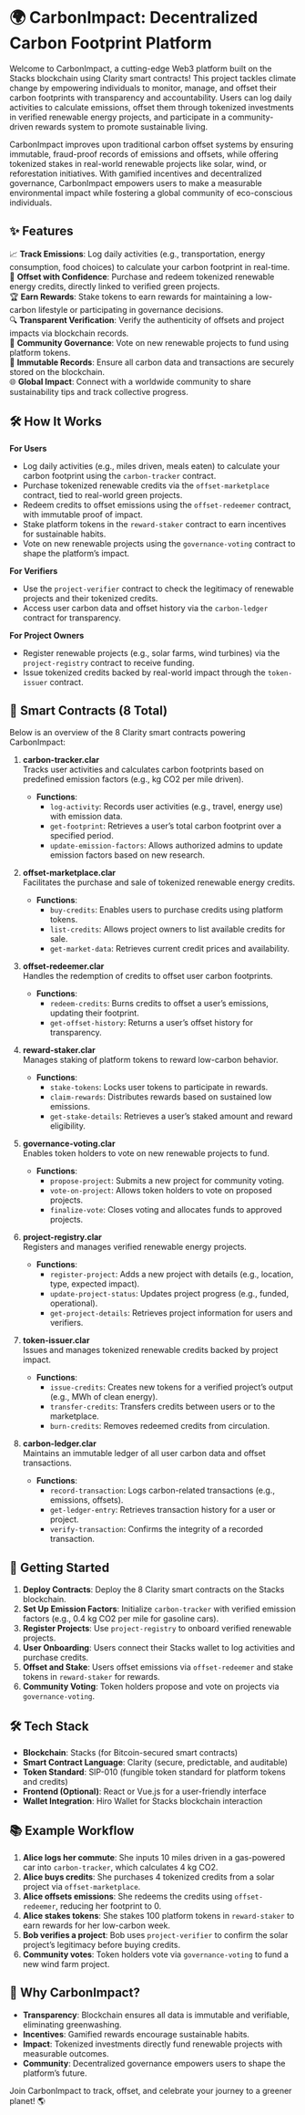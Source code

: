 # 🌍 CarbonImpact: Decentralized Carbon Footprint Platform

Welcome to CarbonImpact, a cutting-edge Web3 platform built on the Stacks blockchain using Clarity smart contracts! This project tackles climate change by empowering individuals to monitor, manage, and offset their carbon footprints with transparency and accountability. Users can log daily activities to calculate emissions, offset them through tokenized investments in verified renewable energy projects, and participate in a community-driven rewards system to promote sustainable living.

CarbonImpact improves upon traditional carbon offset systems by ensuring immutable, fraud-proof records of emissions and offsets, while offering tokenized stakes in real-world renewable projects like solar, wind, or reforestation initiatives. With gamified incentives and decentralized governance, CarbonImpact empowers users to make a measurable environmental impact while fostering a global community of eco-conscious individuals.

## ✨ Features

📈 **Track Emissions**: Log daily activities (e.g., transportation, energy consumption, food choices) to calculate your carbon footprint in real-time.  
🌱 **Offset with Confidence**: Purchase and redeem tokenized renewable energy credits, directly linked to verified green projects.  
🏆 **Earn Rewards**: Stake tokens to earn rewards for maintaining a low-carbon lifestyle or participating in governance decisions.  
🔍 **Transparent Verification**: Verify the authenticity of offsets and project impacts via blockchain records.  
🤝 **Community Governance**: Vote on new renewable projects to fund using platform tokens.  
🔐 **Immutable Records**: Ensure all carbon data and transactions are securely stored on the blockchain.  
🌐 **Global Impact**: Connect with a worldwide community to share sustainability tips and track collective progress.

## 🛠 How It Works

**For Users**  
- Log daily activities (e.g., miles driven, meals eaten) to calculate your carbon footprint using the `carbon-tracker` contract.  
- Purchase tokenized renewable credits via the `offset-marketplace` contract, tied to real-world green projects.  
- Redeem credits to offset emissions using the `offset-redeemer` contract, with immutable proof of impact.  
- Stake platform tokens in the `reward-staker` contract to earn incentives for sustainable habits.  
- Vote on new renewable projects using the `governance-voting` contract to shape the platform’s impact.  

**For Verifiers**  
- Use the `project-verifier` contract to check the legitimacy of renewable projects and their tokenized credits.  
- Access user carbon data and offset history via the `carbon-ledger` contract for transparency.  

**For Project Owners**  
- Register renewable projects (e.g., solar farms, wind turbines) via the `project-registry` contract to receive funding.  
- Issue tokenized credits backed by real-world impact through the `token-issuer` contract.

## 📜 Smart Contracts (8 Total)

Below is an overview of the 8 Clarity smart contracts powering CarbonImpact:

1. **carbon-tracker.clar**  
   Tracks user activities and calculates carbon footprints based on predefined emission factors (e.g., kg CO2 per mile driven).  
   - **Functions**:  
     - `log-activity`: Records user activities (e.g., travel, energy use) with emission data.  
     - `get-footprint`: Retrieves a user’s total carbon footprint over a specified period.  
     - `update-emission-factors`: Allows authorized admins to update emission factors based on new research.

2. **offset-marketplace.clar**  
   Facilitates the purchase and sale of tokenized renewable energy credits.  
   - **Functions**:  
     - `buy-credits`: Enables users to purchase credits using platform tokens.  
     - `list-credits`: Allows project owners to list available credits for sale.  
     - `get-market-data`: Retrieves current credit prices and availability.

3. **offset-redeemer.clar**  
   Handles the redemption of credits to offset user carbon footprints.  
   - **Functions**:  
     - `redeem-credits`: Burns credits to offset a user’s emissions, updating their footprint.  
     - `get-offset-history`: Returns a user’s offset history for transparency.

4. **reward-staker.clar**  
   Manages staking of platform tokens to reward low-carbon behavior.  
   - **Functions**:  
     - `stake-tokens`: Locks user tokens to participate in rewards.  
     - `claim-rewards`: Distributes rewards based on sustained low emissions.  
     - `get-stake-details`: Retrieves a user’s staked amount and reward eligibility.

5. **governance-voting.clar**  
   Enables token holders to vote on new renewable projects to fund.  
   - **Functions**:  
     - `propose-project`: Submits a new project for community voting.  
     - `vote-on-project`: Allows token holders to vote on proposed projects.  
     - `finalize-vote`: Closes voting and allocates funds to approved projects.

6. **project-registry.clar**  
   Registers and manages verified renewable energy projects.  
   - **Functions**:  
     - `register-project`: Adds a new project with details (e.g., location, type, expected impact).  
     - `update-project-status`: Updates project progress (e.g., funded, operational).  
     - `get-project-details`: Retrieves project information for users and verifiers.

7. **token-issuer.clar**  
   Issues and manages tokenized renewable credits backed by project impact.  
   - **Functions**:  
     - `issue-credits`: Creates new tokens for a verified project’s output (e.g., MWh of clean energy).  
     - `transfer-credits`: Transfers credits between users or to the marketplace.  
     - `burn-credits`: Removes redeemed credits from circulation.

8. **carbon-ledger.clar**  
   Maintains an immutable ledger of all user carbon data and offset transactions.  
   - **Functions**:  
     - `record-transaction`: Logs carbon-related transactions (e.g., emissions, offsets).  
     - `get-ledger-entry`: Retrieves transaction history for a user or project.  
     - `verify-transaction`: Confirms the integrity of a recorded transaction.

## 🚀 Getting Started

1. **Deploy Contracts**: Deploy the 8 Clarity smart contracts on the Stacks blockchain.  
2. **Set Up Emission Factors**: Initialize `carbon-tracker` with verified emission factors (e.g., 0.4 kg CO2 per mile for gasoline cars).  
3. **Register Projects**: Use `project-registry` to onboard verified renewable projects.  
4. **User Onboarding**: Users connect their Stacks wallet to log activities and purchase credits.  
5. **Offset and Stake**: Users offset emissions via `offset-redeemer` and stake tokens in `reward-staker` for rewards.  
6. **Community Voting**: Token holders propose and vote on projects via `governance-voting`.

## 🛠 Tech Stack

- **Blockchain**: Stacks (for Bitcoin-secured smart contracts)  
- **Smart Contract Language**: Clarity (secure, predictable, and auditable)  
- **Token Standard**: SIP-010 (fungible token standard for platform tokens and credits)  
- **Frontend (Optional)**: React or Vue.js for a user-friendly interface  
- **Wallet Integration**: Hiro Wallet for Stacks blockchain interaction

## 📚 Example Workflow

1. **Alice logs her commute**: She inputs 10 miles driven in a gas-powered car into `carbon-tracker`, which calculates 4 kg CO2.  
2. **Alice buys credits**: She purchases 4 tokenized credits from a solar project via `offset-marketplace`.  
3. **Alice offsets emissions**: She redeems the credits using `offset-redeemer`, reducing her footprint to 0.  
4. **Alice stakes tokens**: She stakes 100 platform tokens in `reward-staker` to earn rewards for her low-carbon week.  
5. **Bob verifies a project**: Bob uses `project-verifier` to confirm the solar project’s legitimacy before buying credits.  
6. **Community votes**: Token holders vote via `governance-voting` to fund a new wind farm project.

## 🌟 Why CarbonImpact?

- **Transparency**: Blockchain ensures all data is immutable and verifiable, eliminating greenwashing.  
- **Incentives**: Gamified rewards encourage sustainable habits.  
- **Impact**: Tokenized investments directly fund renewable projects with measurable outcomes.  
- **Community**: Decentralized governance empowers users to shape the platform’s future.  

Join CarbonImpact to track, offset, and celebrate your journey to a greener planet! 🌎